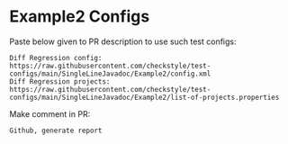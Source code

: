 # Example2 Configs
Paste below given to PR description to use such test configs:
```
Diff Regression config: https://raw.githubusercontent.com/checkstyle/test-configs/main/SingleLineJavadoc/Example2/config.xml
Diff Regression projects: https://raw.githubusercontent.com/checkstyle/test-configs/main/SingleLineJavadoc/Example2/list-of-projects.properties
```
Make comment in PR:
```
Github, generate report
```
